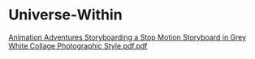 # Universe-Within
[Animation Adventures Storyboarding a Stop Motion Storyboard in Grey White Collage Photographic Style.pdf.pdf](https://github.com/user-attachments/files/16387498/Animation.Adventures.Storyboarding.a.Stop.Motion.Storyboard.in.Grey.White.Collage.Photographic.Style.pdf.pdf)
